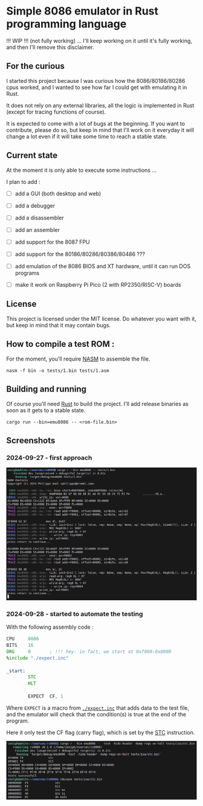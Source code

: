 # Simple 8086 emulator in Rust programming language

!!! WIP !!! (not fully working) ... I'll keep working on it until it's fully working, and then I'll remove this disclaimer.

## For the curious

I started this project because I was curious how the 8086/80186/80286 cpus worked, and I wanted to see how far I could get with emulating it in Rust.

It does not rely on any external libraries, all the logic is implemented in Rust (except for tracing functions of course).

It is expected to come with a lot of bugs at the beginning. If you want to contribute, please do so, but keep in mind that I'll work on it everyday it will change a lot even if it will take some time to reach a stable state.

## Current state

At the moment it is only able to execute some instructions ... 

I plan to add : 

- [ ] add a GUI (both desktop and web)
- [ ] add a debugger
- [ ] add a disassembler
- [ ] add an assembler

- [ ] add support for the 8087 FPU
- [ ] add support for the 80186/80286/80386/80486 ??? 
- [ ] add emulation of the 8086 BIOS and XT hardware, until it can run DOS programs
- [ ] make it work on Raspberry Pi Pico (2 with RP2350/RISC-V) boards

## License

This project is licensed under the MIT license. Do whatever you want with it, but keep in mind that it may contain bugs.

## How to compile a test ROM :

For the moment, you'll require [NASM](https://www.nasm.us/) to assemble the file.

```
nasm -f bin -o tests/1.bin tests/1.asm
```

## Building and running

Of course you'll need [Rust](https://www.rust-lang.org/tools/install) to build the project. I'll add release binaries as soon as it gets to a stable state.

```
cargo run --bin=emu8086 -- <rom-file.bin>
```

## Screenshots

### 2024-09-27 - first approach

![capture-2024-09-27](./docs/imgs/capture-2024-09-27.png)

### 2024-09-28 - started to automate the testing

With the following assembly code :

```asm
CPU     8086
BITS    16
ORG     0       ; !!! hey: in fact, we start at 0xf000:0x0000
%include "./expect.inc"

_start:
        STC
        HLT

        EXPECT  CF, 1
```

Where `EXPECT` is a macro from [`./expect.inc`](./tests/expect.inc) that adds data to the test file, and the emulator will check that the condition(s) is true at the end of the program.

Here it only test the CF flag (carry flag), which is set by the [STC](./docs/ISA.md#stc---set-carry-flag) instruction.

![capture-2024-09-28](./docs/imgs/capture-2024-09-28.png)
